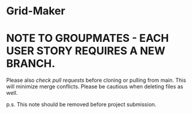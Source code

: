 # Grid-Maker

# NOTE TO GROUPMATES - EACH USER STORY REQUIRES A NEW BRANCH.
Please also *check pull requests* before cloning or pulling from main.
This will minimize merge conflicts.
Please be cautious when deleting files as well.

p.s. This note should be removed before project submission.
